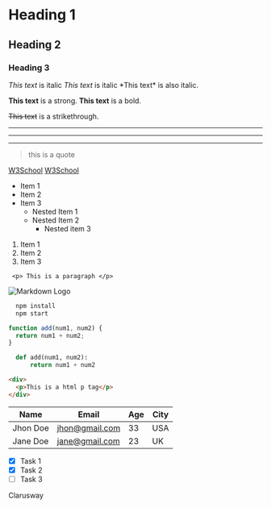 <!-- * Headings -->
# Heading 1
## Heading 2
### Heading 3
<!-- * Emphasizes -->
<!-- ? italics -->
_This text_ is italic
_This text_ is italic
\*This text\* is also italic.
<!-- ? strong -->
**This text** is a strong.
**This text** is a bold.
<!-- * Strikethrough -->
~~This text~~ is a strikethrough.
<!-- * horizontal rule -->
---
---
---
<!-- * Blockquote -->
> this is a quote
<!-- * Links -->
[W3School](http://www.w3school.com)
[W3School](http://www.w3school.com "W3SCHOOL")
<!-- * UL -->
- Item 1
- Item 2
- Item 3
  - Nested Item 1
  - Nested Item 2
    - Nested item 3
<!-- * OL -->
1. Item 1
1. Item 2
1. Item 3
<!-- * ınline code block -->
` <p> This is a paragraph </p>`
<!-- * Images -->
![Markdown Logo](https://markdown-here.com/img/icon256.png)
<!-- * Github markdown -->
<!-- ? Code block -->
```bash
  npm install
  npm start
```
```javascript
function add(num1, num2) {
  return num1 + num2;
}
```
```python
  def add(num1, num2):
      return num1 + num2
```
```html
<div>
  <p>This is a html p tag</p>
</div>
```
<!-- * Tables -->
| Name     | Email          | Age | City |
| -------- | -------------- | --- | ---- |
| Jhon Doe | jhon@gmail.com | 33  | USA  |
| Jane Doe | jane@gmail.com | 23  | UK   |
<!-- * Task List -->
- [x] Task 1
- [x] Task 2
- [ ] Task 3

<p >Clarusway<img align="right"
  src="https://secure.meetupstatic.com/photos/event/3/1/b/9/600_488352729.jpeg"  width="15px"></p>